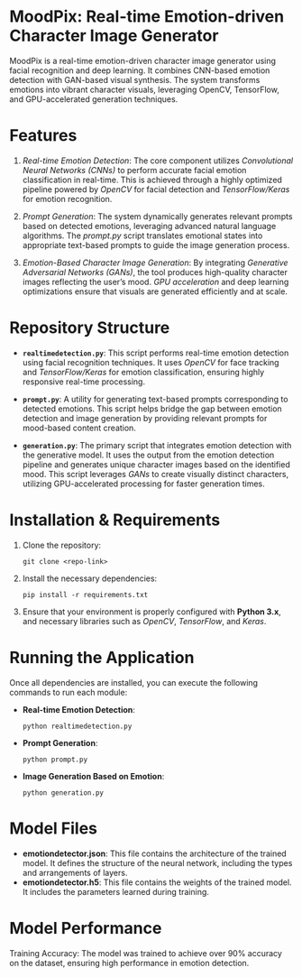 # MoodPix: Real-time Emotion-driven Character Image Generator
MoodPix is a real-time emotion-driven character image generator using facial recognition and deep learning. It combines CNN-based emotion detection with GAN-based visual synthesis. The system transforms emotions into vibrant character visuals, leveraging OpenCV, TensorFlow, and GPU-accelerated generation techniques.

# Features

1. *Real-time Emotion Detection*: The core component utilizes *Convolutional Neural Networks (CNNs)* to perform accurate facial emotion classification in real-time. This is achieved through a highly optimized pipeline powered by *OpenCV* for facial detection and *TensorFlow/Keras* for emotion recognition.
   
2. *Prompt Generation*: The system dynamically generates relevant prompts based on detected emotions, leveraging advanced natural language algorithms. The *prompt.py* script translates emotional states into appropriate text-based prompts to guide the image generation process.

3. *Emotion-Based Character Image Generation*: By integrating *Generative Adversarial Networks (GANs)*, the tool produces high-quality character images reflecting the user’s mood. *GPU acceleration* and deep learning optimizations ensure that visuals are generated efficiently and at scale.

# Repository Structure

- **`realtimedetection.py`**: This script performs real-time emotion detection using facial recognition techniques. It uses *OpenCV* for face tracking and *TensorFlow/Keras* for emotion classification, ensuring highly responsive real-time processing.
  
- **`prompt.py`**: A utility for generating text-based prompts corresponding to detected emotions. This script helps bridge the gap between emotion detection and image generation by providing relevant prompts for mood-based content creation.

- **`generation.py`**: The primary script that integrates emotion detection with the generative model. It uses the output from the emotion detection pipeline and generates unique character images based on the identified mood. This script leverages *GANs* to create visually distinct characters, utilizing GPU-accelerated processing for faster generation times.

# Installation & Requirements

1. Clone the repository:
   ```
   git clone <repo-link>
   ```

2. Install the necessary dependencies:
   ```
   pip install -r requirements.txt
   ```

3. Ensure that your environment is properly configured with **Python 3.x**, and necessary libraries such as *OpenCV*, *TensorFlow*, and *Keras*.

# Running the Application

Once all dependencies are installed, you can execute the following commands to run each module:

- **Real-time Emotion Detection**:
   ```
   python realtimedetection.py
   ```

- **Prompt Generation**:
   ```
   python prompt.py
   ```

- **Image Generation Based on Emotion**:
   ```
   python generation.py
   ```
# Model Files

- **emotiondetector.json**: This file contains the architecture of the trained model. It defines the structure of the neural network, including the types and arrangements of layers.
- **emotiondetector.h5**: This file contains the weights of the trained model. It includes the parameters learned during training.

# Model Performance

Training Accuracy: The model was trained to achieve over 90% accuracy on the dataset, ensuring high performance in emotion detection.

